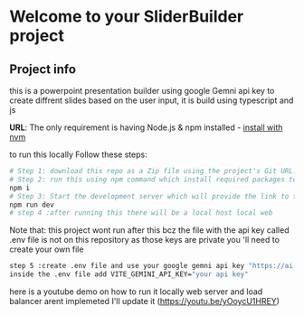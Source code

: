 # Welcome to your SliderBuilder project

## Project info
this is a powerpoint presentation builder using google Gemni api key to create diffrent slides based on the user input,
it is build using typescript and js

**URL**: 
The only requirement is having Node.js & npm installed - [install with nvm](https://github.com/nvm-sh/nvm#installing-and-updating)

to run this locally Follow these steps:

```sh
# Step 1: download this repo as a Zip file using the project's Git URL.https://github.com/yankee-svg/SlideBuilder-presentation.gi
# Step 2: run this using npm command which install required packages to run this project which are in package.json file
npm i
# Step 3: Start the development server which will provide the link to the local website
npm run dev
# step 4 :after running this there will be a local host local web
````
Note that: this project wont run after this bcz the file with the api key called .env file is not on this repository as those keys are private
you 'll need to create your own file 
```sh
step 5 :create .env file and use your google gemni api key "https://ai.google.dev/gemini-api/docs/api-key"
inside the .env file add VITE_GEMINI_API_KEY="your api key"

```
here is a youtube demo on how to run it locally web server and load balancer arent implemeted I'll update it 
(https://youtu.be/yOoycU1HREY)
